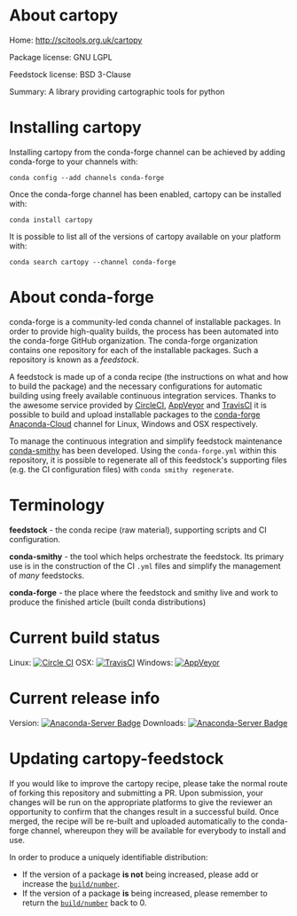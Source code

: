 About cartopy
=============

Home: http://scitools.org.uk/cartopy

Package license: GNU LGPL

Feedstock license: BSD 3-Clause

Summary: A library providing cartographic tools for python



Installing cartopy
==================

Installing cartopy from the conda-forge channel can be achieved by adding conda-forge to your channels with:

```
conda config --add channels conda-forge
```

Once the conda-forge channel has been enabled, cartopy can be installed with:

```
conda install cartopy
```

It is possible to list all of the versions of cartopy available on your platform with:

```
conda search cartopy --channel conda-forge
```


About conda-forge
=================

conda-forge is a community-led conda channel of installable packages.
In order to provide high-quality builds, the process has been automated into the
conda-forge GitHub organization. The conda-forge organization contains one repository 
for each of the installable packages. Such a repository is known as a *feedstock*.

A feedstock is made up of a conda recipe (the instructions on what and how to build
the package) and the necessary configurations for automatic building using freely
available continuous integration services. Thanks to the awesome service provided by
[CircleCI](https://circleci.com/), [AppVeyor](http://www.appveyor.com/)
and [TravisCI](https://travis-ci.org/) it is possible to build and upload installable
packages to the [conda-forge](https://anaconda.org/conda-forge)
[Anaconda-Cloud](http://docs.anaconda.org/) channel for Linux, Windows and OSX respectively.

To manage the continuous integration and simplify feedstock maintenance
[conda-smithy](http://github.com/conda-forge/conda-smithy) has been developed.
Using the ``conda-forge.yml`` within this repository, it is possible to regenerate all of
this feedstock's supporting files (e.g. the CI configuration files) with ``conda smithy regenerate``.


Terminology
===========

**feedstock** - the conda recipe (raw material), supporting scripts and CI configuration.

**conda-smithy** - the tool which helps orchestrate the feedstock.
                   Its primary use is in the construction of the CI ``.yml`` files
                   and simplify the management of *many* feedstocks.

**conda-forge** - the place where the feedstock and smithy live and work to
                  produce the finished article (built conda distributions)

Current build status
====================

Linux: [![Circle CI](https://circleci.com/gh/conda-forge/cartopy-feedstock.svg?style=svg)](https://circleci.com/gh/conda-forge/cartopy-feedstock)
OSX: [![TravisCI](https://travis-ci.org/conda-forge/cartopy-feedstock.svg?branch=master)](https://travis-ci.org/conda-forge/cartopy-feedstock) 
Windows: [![AppVeyor](https://ci.appveyor.com/api/projects/status/github/conda-forge/cartopy-feedstock?svg=True)](https://ci.appveyor.com/project/conda-forge/cartopy-feedstock/branch/master)

Current release info
====================
Version: [![Anaconda-Server Badge](https://anaconda.org/conda-forge/cartopy/badges/version.svg)](https://anaconda.org/conda-forge/cartopy)
Downloads: [![Anaconda-Server Badge](https://anaconda.org/conda-forge/cartopy/badges/downloads.svg)](https://anaconda.org/conda-forge/cartopy)


Updating cartopy-feedstock
==========================

If you would like to improve the cartopy recipe, please take the normal
route of forking this repository and submitting a PR. Upon submission, your changes will
be run on the appropriate platforms to give the reviewer an opportunity to confirm that the
changes result in a successful build. Once merged, the recipe will be re-built and uploaded
automatically to the conda-forge channel, whereupon they will be available for everybody to
install and use.

In order to produce a uniquely identifiable distribution:
 * If the version of a package **is not** being increased, please add or increase
   the [``build/number``](http://conda.pydata.org/docs/building/meta-yaml.html#build-number-and-string). 
 * If the version of a package **is** being increased, please remember to return
   the [``build/number``](http://conda.pydata.org/docs/building/meta-yaml.html#build-number-and-string)
   back to 0.
